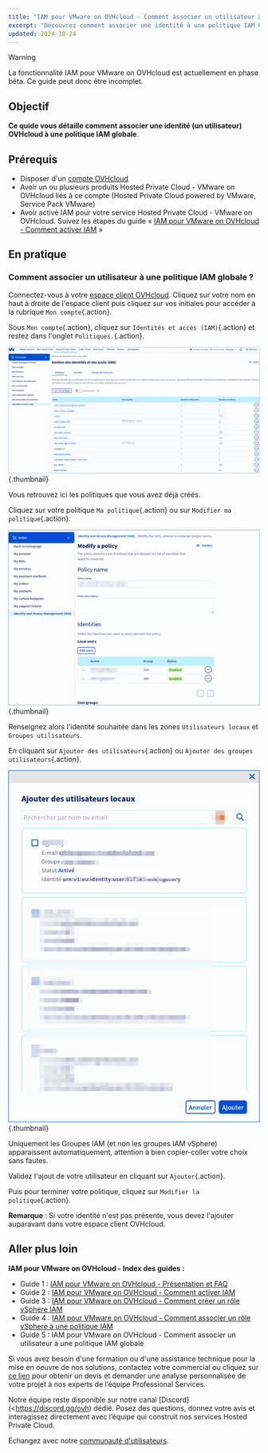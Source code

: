 ```yaml
---
title: "IAM pour VMware on OVHcloud - Comment associer un utilisateur à une politique IAM globale"
excerpt: "Découvrez comment associer une identité à une politique IAM OVHcloud"
updated: 2024-10-24
---
```


> [!warning]
> La fonctionnalité IAM pour VMware on OVHcloud est actuellement en phase bêta. Ce guide peut donc être incomplet.


## Objectif

**Ce quide vous détaille comment associer une identité (un utilisateur) OVHcloud à une politique IAM globale**.

## Prérequis

- Disposer d'un [compte OVHcloud](/pages/account_and_service_management/account_information/ovhcloud-account-creation)
- Avoir un ou plusieurs produits Hosted Private Cloud - VMware on OVHcloud liés à ce compte (Hosted Private Cloud powered by VMware, Service Pack VMware)
- Avoir activé IAM pour votre service Hosted Private Cloud - VMware on OVHcloud. Suivez les étapes du guide « [IAM pour VMware on OVHcloud - Comment activer IAM](/pages/hosted_private_cloud/hosted_private_cloud_powered_by_vmware/vmware_iam_activation) »

## En pratique

### Comment associer un utilisateur à une politique IAM globale ?

Connectez-vous à votre [espace client OVHcloud](/links/manager). Cliquez sur votre nom en haut à droite de l'espace client puis cliquez sur vos initiales pour accéder à la rubrique `Mon compte`{.action}.<br>

Sous `Mon compte`{.action}, cliquez sur `Identités et accès (IAM)`{.action} et restez dans l'onglet `Politiques.`{.action}.

![IAM USER POLICY](images/iam_policies_resize.png){.thumbnail}

Vous retrouvez ici les politiques que vous avez déjà créés.

Cliquez sur votre politique `Ma politique`{.action} ou sur `Modifier ma politique`{.action}.

![IAM USER POLICY](images/iam_policies_modify.png){.thumbnail}

Renseignez alors l'identité souhaitée dans les zones `Utilisateurs locaux` et `Groupes utilisateurs`.

En cliquant sur `Ajouter des utilisateurs`{.action} ou `Ajouter des groupes utilisateurs`{.action}.

![IAM USER POLICY](images/iam_add_user.png){.thumbnail}

Uniquement les Groupes IAM (et non les groupes IAM vSphere) apparaissent automatiquement, attention à bien copier-coller votre choix sans fautes.

Validez l'ajout de votre utilisateur en cliquant sur `Ajouter`{.action}.

Puis pour terminer votre politique, cliquez sur `Modifier la politique`{.action}.

**Remarque** : Si votre identité n'est pas présente, vous devez l'ajouter auparavant dans votre espace client OVHcloud.

## Aller plus loin

**IAM pour VMware on OVHcloud - Index des guides :**

- Guide 1 : [IAM pour VMware on OVHcloud - Présentation et FAQ](/pages/hosted_private_cloud/hosted_private_cloud_powered_by_vmware/vmware_iam_getting_started)
- Guide 2 : [IAM pour VMware on OVHcloud - Comment activer IAM](/pages/hosted_private_cloud/hosted_private_cloud_powered_by_vmware/vmware_iam_activation)
- Guide 3 : [IAM pour VMware on OVHcloud - Comment créer un rôle vSphere IAM](/pages/hosted_private_cloud/hosted_private_cloud_powered_by_vmware/vmware_iam_role)
- Guide 4 : [IAM pour VMware on OVHcloud - Comment associer un rôle vSphere à une politique IAM](/pages/hosted_private_cloud/hosted_private_cloud_powered_by_vmware/vmware_iam_role_policy)
- Guide 5 : IAM pour VMware on OVHcloud - Comment associer un utilisateur à une politique IAM globale

Si vous avez besoin d'une formation ou d'une assistance technique pour la mise en oeuvre de nos solutions, contactez votre commercial ou cliquez sur [ce lien](/links/professional-services) pour obtenir un devis et demander une analyse personnalisée de votre projet à nos experts de l’équipe Professional Services.

Notre équipe reste disponible sur notre canal [Discord](<https://discord.gg/ovh) dédié. Posez des questions, donnez votre avis et interagissez directement avec l’équipe qui construit nos services Hosted Private Cloud.

Échangez avec notre [communauté d'utilisateurs](/links/community).
